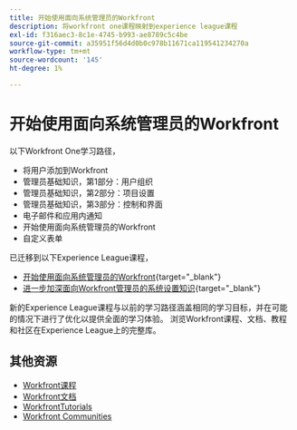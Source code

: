 ```yaml
---
title: 开始使用面向系统管理员的Workfront
description: 将workfront one课程映射到experience league课程
exl-id: f316aec3-8c1e-4745-b993-ae8789c5c4be
source-git-commit: a35951f56d4d0b0c978b11671ca119541234270a
workflow-type: tm+mt
source-wordcount: '145'
ht-degree: 1%

---
```


# 开始使用面向系统管理员的Workfront

以下Workfront One学习路径，

* 将用户添加到Workfront
* 管理员基础知识，第1部分：用户组织
* 管理员基础知识，第2部分：项目设置
* 管理员基础知识，第3部分：控制和界面
* 电子邮件和应用内通知
* 开始使用面向系统管理员的Workfront
* 自定义表单

已迁移到以下Experience League课程，

* [开始使用面向系统管理员的Workfront](https://experienceleague.adobe.com/?recommended=Workfront-A-1-2022.1.admin){target="_blank"}
* [进一步加深面向Workfront管理员的系统设置知识](https://experienceleague.adobe.com/?recommended=Workfront-A-1-2022.2.admin){target="_blank"}

新的Experience League课程与以前的学习路径涵盖相同的学习目标，并在可能的情况下进行了优化以提供全面的学习体验。  浏览Workfront课程、文档、教程和社区在Experience League上的完整库。

## 其他资源

* [Workfront课程](https://experienceleague.adobe.com/?lang=en&amp;Solution=Workfront#courses)
* [Workfront文档](https://experienceleague.adobe.com/docs/workfront.html)
* [WorkfrontTutorials](https://experienceleague.adobe.com/docs/workfront-learn/tutorials-workfront/home.html)
* [Workfront Communities](https://experienceleaguecommunities.adobe.com/t5/workfront/ct-p/workfront)
